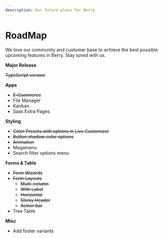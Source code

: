 ```yaml
---
description: Our future plans for Berry
---
```


# RoadMap

We love our community and customer base to achieve the best possible upcoming features in Berry. Stay tuned with us.

**Major Release**

~~TypeScript version~~

**Apps**

* ~~E-Commerce~~
* File Manager
* Kanban
* Saas Extra Pages

**Styling**

* ~~Color Presets with options in Live Customizer~~
* ~~Button shadow color options~~
* ~~Animation~~
* Megamenu
* Search filter options menu

**Forms & Table**

* ~~Form Wizards~~
* ~~Form Layouts~~
  * ~~Multi-column~~
  * ~~With Label~~
  * ~~Horizontal~~
  * ~~Sticky Header~~
  * ~~Action bar~~
* Tree Table

**Misc**

* Add footer variants

